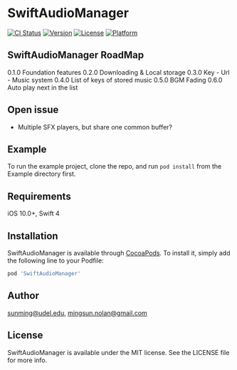 # SwiftAudioManager

[![CI Status](https://img.shields.io/travis/sunming@udel.edu/SwiftAudioManager.svg?style=flat)](https://travis-ci.org/sunming@udel.edu/SwiftAudioManager)
[![Version](https://img.shields.io/cocoapods/v/SwiftAudioManager.svg?style=flat)](https://cocoapods.org/pods/SwiftAudioManager)
[![License](https://img.shields.io/cocoapods/l/SwiftAudioManager.svg?style=flat)](https://cocoapods.org/pods/SwiftAudioManager)
[![Platform](https://img.shields.io/cocoapods/p/SwiftAudioManager.svg?style=flat)](https://cocoapods.org/pods/SwiftAudioManager)

## SwiftAudioManager RoadMap
0.1.0 Foundation features
0.2.0 Downloading & Local storage
0.3.0 Key - Url - Music system
0.4.0 List of keys of stored music
0.5.0 BGM Fading
0.6.0 Auto play next in the list

## Open issue
+ Multiple SFX players, but share one common buffer?

## Example

To run the example project, clone the repo, and run `pod install` from the Example directory first.

## Requirements
iOS 10.0+, Swift 4

## Installation

SwiftAudioManager is available through [CocoaPods](https://cocoapods.org). To install
it, simply add the following line to your Podfile:

```ruby
pod 'SwiftAudioManager'
```

## Author

sunming@udel.edu, mingsun.nolan@gmail.com

## License

SwiftAudioManager is available under the MIT license. See the LICENSE file for more info.
